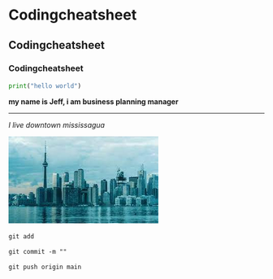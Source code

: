 # Codingcheatsheet
## Codingcheatsheet
### Codingcheatsheet
```python
print("hello world")
```
**my name is Jeff, i am business planning manager**

<hr />

*I live downtown mississagua*

![](https://github.com/bleachevil/Codingcheatsheet/blob/main/download.jpg?raw=true)


```git
git add
```
```git
git commit -m ""
```
```git
git push origin main
```
